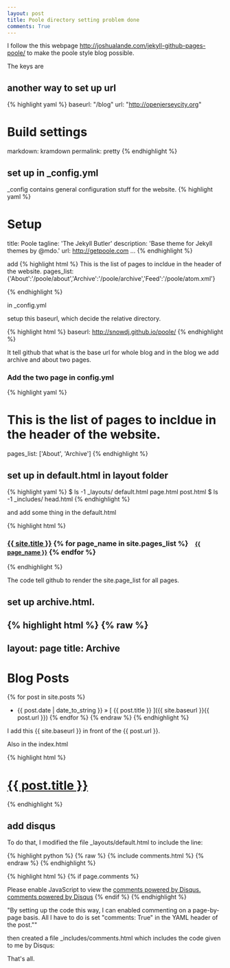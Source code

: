 ```yaml
---
layout: post
title: Poole directory setting problem done
comments: True
---
```

I follow the this webpage http://joshualande.com/jekyll-github-pages-poole/ to make the poole style blog possible.

The keys are

## another way to set up url


{% highlight yaml %}
baseurl: "/blog"
url: "http://openjerseycity.org"

# Build settings
markdown: kramdown
permalink: pretty
{% endhighlight %}


## set up in _config.yml

_config contains general configuration stuff for the website.
{% highlight yaml %}
# Setup
title:            Poole
tagline:          'The Jekyll Butler'
description:      'Base theme for Jekyll themes by @mdo.'
url:              http://getpoole.com
...
{% endhighlight %}


add 
{% highlight html %}
This is the list of pages to incldue in the header of the website.
pages_list: {'About':'/poole/about','Archive':'/poole/archive','Feed':'/poole/atom.xml'}

{% endhighlight %}


in _config.yml

setup this baseurl, which decide the relative directory.

{% highlight html %}
baseurl:          http://snowdj.github.io/poole/
{% endhighlight %}


It tell github that what is the base url for whole blog and in the blog we add archive and about two pages.

### Add the two page in config.yml

{% highlight yaml %}
# This is the list of pages to incldue in the header of the website.
pages_list:       ['About', 'Archive']
{% endhighlight %}



## set up in default.html in layout folder

{% highlight yaml %}
$ ls -1 _layouts/
default.html
page.html
post.html
$ ls -1 _includes/
head.html
{% endhighlight %}


and add some thing in the default.html

{% highlight html %}
<h3 class="masthead-title">
  <a href="/" title="Home">{{ site.title }}</a>
  {% for page_name in site.pages_list %}
    &nbsp;&nbsp;&nbsp;<small><a href="/{{ page_name | downcase }}">{{ page_name }}</a></small>
  {% endfor %}
</h3>
{% endhighlight %}


The code tell github to render the site.page_list for all pages.





## set up archive.html.


{% highlight html %}
{% raw %}
---
layout: page
title: Archive
---

# Blog Posts

{% for post in site.posts %}
  * {{ post.date | date_to_string }} &raquo; [ {{ post.title }} ]({{ site.baseurl }}{{ post.url }})
{% endfor %}
{% endraw %}
{% endhighlight %}

I add this {{ site.baseurl }} in front of the {{ post.url }}.

Also in the index.html

{% highlight html %}
<h1 class="post-title">
      <a href="{{ site.baseurl }}{{ post.url }}">
        {{ post.title }}
      </a>
    </h1>

{% endhighlight %}





## add disqus

To do that, I modified the file _layouts/default.html to include the line:



{% highlight python %}
{% raw %}
{% include comments.html %}
{% endraw %}
{% endhighlight %}


{% highlight html %}
{% if page.comments %}
<!-- Add Disqus comments. -->
<div id="disqus_thread"></div>
<script type="text/javascript">
  /* * * CONFIGURATION VARIABLES: EDIT BEFORE PASTING INTO YOUR WEBPAGE * * */
  var disqus_shortname = '<USERNAME>'; // required: replace example with your forum shortname

  /* * * DON'T EDIT BELOW THIS LINE * * */
  (function() {
    var dsq = document.createElement('script'); dsq.type = 'text/javascript'; dsq.async = true;
    dsq.src = '//' + disqus_shortname + '.disqus.com/embed.js';
    (document.getElementsByTagName('head')[0] || document.getElementsByTagName('body')[0]).appendChild(dsq);
  })();
</script>
<noscript>Please enable JavaScript to view the <a href="http://disqus.com/?ref_noscript">comments powered by Disqus.</a></noscript>
<a href="http://disqus.com" class="dsq-brlink">comments powered by <span class="logo-disqus">Disqus</span></a>
{% endif %}
{% endhighlight %}


"By setting up the code this way, I can enabled commenting on a page-by-page basis. All I have to do is set "comments: True" in the YAML header of the post.""

then created a file _includes/comments.html which includes the code given to me by Disqus:

That's all. 


